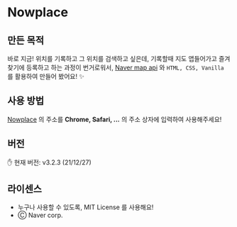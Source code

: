 # Nowplace

## 만든 목적
바로 지금! 위치를 기록하고 그 위치를 검색하고 싶은데, 기록할때 지도 앱들어가고 즐겨찾기에 등록하고 하는 과정이 번거로워서, [Naver map api]() 와 `HTML, CSS, Vanilla` 를 활용하여 만들어 봤어요! ✨

## 사용 방법
[Nowplace](https://nowplace.netlify.app) 의 주소를 **Chrome, Safari, ...** 의 주소 상자에 입력하여 사용해주세요!

## 버전
✋ 현재 버전: v3.2.3 (21/12/27)

## 라이센스
- 누구나 사용할 수 있도록, MIT License 를 사용해요!
- Ⓒ Naver corp.